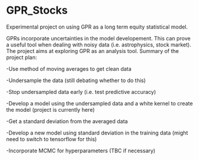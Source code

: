 # GPR_Stocks
Experimental project on using GPR as a long term equity statistical model.

GPRs incorporate uncertainties in the model developement. This can prove a useful tool when dealing with noisy data (i.e. astrophysics, stock market). The project aims at exploring GPR as an analysis tool. Summary of the project plan:

-Use method of moving averages to get clean data

-Undersample the data (still debating whether to do this)

-Stop undersampled data early (i.e. test predictive accuracy)

-Develop a model using the undersampled data and a white kernel to create the model (project is currently here)

-Get a standard deviation from the averaged data

-Develop a new model using standard deviation in the training data (might need to switch to tensorflow for this)

-Incorporate MCMC for hyperparameters (TBC if necessary)
